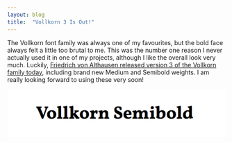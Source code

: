 ```yaml
---
layout: blog
title:  "Vollkorn 3 Is Out!"
---
```


The Vollkorn font family was always one of my favourites, but the bold face always felt a little too brutal to me. This was the number one reason I never actually used it in one of my projects, although I like the overall look very much. Luckily, [Friedrich von Althausen released version 3 of the Vollkorn family today](http://vollkorn-typeface.com/), including brand new Medium and Semibold weights. I am really looking forward to using these very soon!


![Samples of the new Vollkorn font family](/assets/2014-01-22-vollkorn.png)
